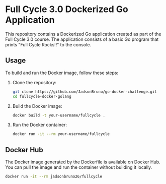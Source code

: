 # Full Cycle 3.0 Dockerized Go Application

This repository contains a Dockerized Go application created as part of the Full Cycle 3.0 course. The application consists of a basic Go program that prints "Full Cycle Rocks!!" to the console.

## Usage

To build and run the Docker image, follow these steps:

1. Clone the repository:

   ```bash
   git clone https://github.com/JadsonBruno/go-docker-challenge.git
   cd fullcycle-docker-golang
2. Build the Docker image:

   ```bash
   docker build -t your-username/fullcycle .
3. Run the Docker container:
   ```bash
   docker run -it --rm your-username/fullcycle
## Docker Hub
The Docker image generated by the Dockerfile is available on Docker Hub. You can pull the image and run the container without building it locally.
   ```bash
   docker run -it --rm jadsonbruno26/fullcycle
